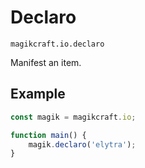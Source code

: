 # Declaro

`magikcraft.io.declaro`

Manifest an item.

## Example

```javascript
const magik = magikcraft.io;

function main() {
    magik.declaro('elytra');
}
```
